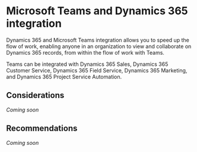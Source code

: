 # Microsoft Teams and Dynamics 365 integration

Dynamics 365 and Microsoft Teams integration allows you to speed up the flow of work, enabling anyone in an organization to view and collaborate on Dynamics 365 records, from within the flow of work with Teams.

Teams can be integrated with Dynamics 365 Sales, Dynamics 365 Customer Service, Dynamics 365 Field Service, Dynamics 365 Marketing, and Dynamics 365 Project Service Automation.

## Considerations

*Coming soon*

## Recommendations

*Coming soon*